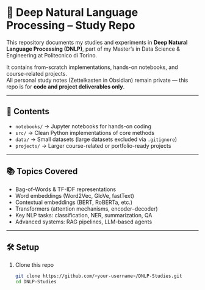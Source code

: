 # 🧠 Deep Natural Language Processing – Study Repo

This repository documents my studies and experiments in **Deep Natural Language Processing (DNLP)**, part of my Master’s in Data Science & Engineering at Politecnico di Torino.  

It contains from-scratch implementations, hands-on notebooks, and course-related projects.  
All personal study notes (Zettelkasten in Obsidian) remain private — this repo is for **code and project deliverables only**.  

---

## 🚀 Contents

- `notebooks/` → Jupyter notebooks for hands-on coding  
- `src/` → Clean Python implementations of core methods  
- `data/` → Small datasets (large datasets excluded via `.gitignore`)  
- `projects/` → Larger course-related or portfolio-ready projects  

---

## 📚 Topics Covered

- Bag-of-Words & TF-IDF representations  
- Word embeddings (Word2Vec, GloVe, fastText)  
- Contextual embeddings (BERT, RoBERTa, etc.)  
- Transformers (attention mechanisms, encoder–decoder)  
- Key NLP tasks: classification, NER, summarization, QA  
- Advanced systems: RAG pipelines, LLM-based agents  

---

## 🛠 Setup

1. Clone this repo  
   ```bash
   git clone https://github.com/<your-username>/DNLP-Studies.git
   cd DNLP-Studies

